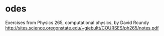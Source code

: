 # odes

Exercises from Physics 265, computational physics, by David Roundy http://sites.science.oregonstate.edu/~giebultt/COURSES/ph265/notes.pdf
